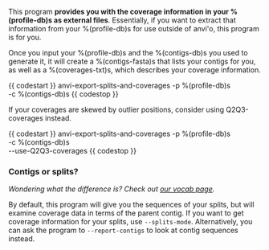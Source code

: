 This program **provides you with the coverage information in your %(profile-db)s as external files**. Essentially, if you want to extract that information from your %(profile-db)s for use outside of anvi'o, this program is for you. 

Once you input your %(profile-db)s and the %(contigs-db)s you used to generate it, it will create a %(contigs-fasta)s that lists your contigs for you, as well as a %(coverages-txt)s, which describes your coverage information. 

{{ codestart }}
anvi-export-splits-and-coverages -p %(profile-db)s \
                                 -c %(contigs-db)s
{{ codestop }}

If your coverages are skewed by outlier positions, consider using Q2Q3-coverages instead.

{{ codestart }}
anvi-export-splits-and-coverages -p %(profile-db)s \
                                 -c %(contigs-db)s \
                                 --use-Q2Q3-coverages
{{ codestop }}

### Contigs or splits?

*Wondering what the difference is? Check out [our vocab page](http://merenlab.org/vocabulary/#split).*

By default, this program will give you the sequences of your splits, but will examine coverage data in terms of the parent contig. If you want to get coverage information for your splits, use `--splits-mode`. Alternatively, you can ask the program to `--report-contigs` to look at contig sequences instead.
